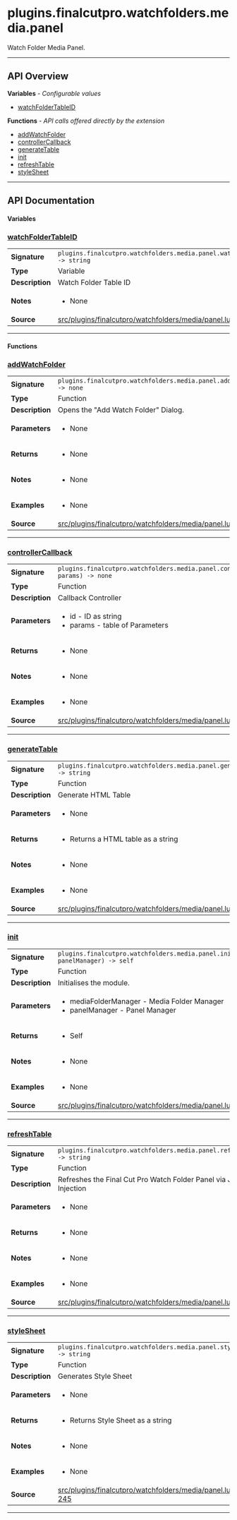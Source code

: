 # plugins.finalcutpro.watchfolders.media.panel

Watch Folder Media Panel.

---

## API Overview
**Variables** - _Configurable values_
 * [watchFolderTableID](#watchfoldertableid)

**Functions** - _API calls offered directly by the extension_
 * [addWatchFolder](#addwatchfolder)
 * [controllerCallback](#controllercallback)
 * [generateTable](#generatetable)
 * [init](#init)
 * [refreshTable](#refreshtable)
 * [styleSheet](#stylesheet)


---

## API Documentation

#### Variables


### [watchFolderTableID](#watchfoldertableid)

|                                             |                                                                                     |
| --------------------------------------------|-------------------------------------------------------------------------------------|
| **Signature**                               | `plugins.finalcutpro.watchfolders.media.panel.watchFolderTableID -> string`                                                                    |
| **Type**                                    | Variable                                                                     |
| **Description**                             | Watch Folder Table ID                                                                     |
| **Notes**                                   | <ul><li>None</li></ul> |
| **Source**                                  | [src/plugins/finalcutpro/watchfolders/media/panel.lua line 28](https://github.com/CommandPost/CommandPost/blob/develop/src/plugins/finalcutpro/watchfolders/media/panel.lua#L28) |

---

#### Functions


### [addWatchFolder](#addwatchfolder)

|                                             |                                                                                     |
| --------------------------------------------|-------------------------------------------------------------------------------------|
| **Signature**                               | `plugins.finalcutpro.watchfolders.media.panel.addWatchFolder() -> none`                                                                    |
| **Type**                                    | Function                                                                     |
| **Description**                             | Opens the "Add Watch Folder" Dialog.                                                                     |
| **Parameters**                              | <ul><li>None</li></ul> |
| **Returns**                                 | <ul><li>None</li></ul>          |
| **Notes**                                   | <ul><li>None</li></ul> |
| **Examples**                                | <ul><li>None</li></ul> |
| **Source**                                  | [src/plugins/finalcutpro/watchfolders/media/panel.lua line 343](https://github.com/CommandPost/CommandPost/blob/develop/src/plugins/finalcutpro/watchfolders/media/panel.lua#L343) |

---


### [controllerCallback](#controllercallback)

|                                             |                                                                                     |
| --------------------------------------------|-------------------------------------------------------------------------------------|
| **Signature**                               | `plugins.finalcutpro.watchfolders.media.panel.controllerCallback(id, params) -> none`                                                                    |
| **Type**                                    | Function                                                                     |
| **Description**                             | Callback Controller                                                                     |
| **Parameters**                              | <ul><li>id - ID as string</li><li>params - table of Parameters</li></ul> |
| **Returns**                                 | <ul><li>None</li></ul>          |
| **Notes**                                   | <ul><li>None</li></ul> |
| **Examples**                                | <ul><li>None</li></ul> |
| **Source**                                  | [src/plugins/finalcutpro/watchfolders/media/panel.lua line 107](https://github.com/CommandPost/CommandPost/blob/develop/src/plugins/finalcutpro/watchfolders/media/panel.lua#L107) |

---


### [generateTable](#generatetable)

|                                             |                                                                                     |
| --------------------------------------------|-------------------------------------------------------------------------------------|
| **Signature**                               | `plugins.finalcutpro.watchfolders.media.panel.generateTable() -> string`                                                                    |
| **Type**                                    | Function                                                                     |
| **Description**                             | Generate HTML Table                                                                     |
| **Parameters**                              | <ul><li>None</li></ul> |
| **Returns**                                 | <ul><li>Returns a HTML table as a string</li></ul>          |
| **Notes**                                   | <ul><li>None</li></ul> |
| **Examples**                                | <ul><li>None</li></ul> |
| **Source**                                  | [src/plugins/finalcutpro/watchfolders/media/panel.lua line 137](https://github.com/CommandPost/CommandPost/blob/develop/src/plugins/finalcutpro/watchfolders/media/panel.lua#L137) |

---


### [init](#init)

|                                             |                                                                                     |
| --------------------------------------------|-------------------------------------------------------------------------------------|
| **Signature**                               | `plugins.finalcutpro.watchfolders.media.panel.init(mediaFolderManager, panelManager) -> self`                                                                    |
| **Type**                                    | Function                                                                     |
| **Description**                             | Initialises the module.                                                                     |
| **Parameters**                              | <ul><li>mediaFolderManager - Media Folder Manager</li><li>panelManager - Panel Manager</li></ul> |
| **Returns**                                 | <ul><li>Self</li></ul>          |
| **Notes**                                   | <ul><li>None</li></ul> |
| **Examples**                                | <ul><li>None</li></ul> |
| **Source**                                  | [src/plugins/finalcutpro/watchfolders/media/panel.lua line 33](https://github.com/CommandPost/CommandPost/blob/develop/src/plugins/finalcutpro/watchfolders/media/panel.lua#L33) |

---


### [refreshTable](#refreshtable)

|                                             |                                                                                     |
| --------------------------------------------|-------------------------------------------------------------------------------------|
| **Signature**                               | `plugins.finalcutpro.watchfolders.media.panel.refreshTable() -> string`                                                                    |
| **Type**                                    | Function                                                                     |
| **Description**                             | Refreshes the Final Cut Pro Watch Folder Panel via JavaScript Injection                                                                     |
| **Parameters**                              | <ul><li>None</li></ul> |
| **Returns**                                 | <ul><li>None</li></ul>          |
| **Notes**                                   | <ul><li>None</li></ul> |
| **Examples**                                | <ul><li>None</li></ul> |
| **Source**                                  | [src/plugins/finalcutpro/watchfolders/media/panel.lua line 219](https://github.com/CommandPost/CommandPost/blob/develop/src/plugins/finalcutpro/watchfolders/media/panel.lua#L219) |

---


### [styleSheet](#stylesheet)

|                                             |                                                                                     |
| --------------------------------------------|-------------------------------------------------------------------------------------|
| **Signature**                               | `plugins.finalcutpro.watchfolders.media.panel.styleSheet() -> string`                                                                    |
| **Type**                                    | Function                                                                     |
| **Description**                             | Generates Style Sheet                                                                     |
| **Parameters**                              | <ul><li>None</li></ul> |
| **Returns**                                 | <ul><li>Returns Style Sheet as a string</li></ul>          |
| **Notes**                                   | <ul><li>None</li></ul> |
| **Examples**                                | <ul><li>None</li></ul> |
| **Source**                                  | [src/plugins/finalcutpro/watchfolders/media/panel.lua line 245](https://github.com/CommandPost/CommandPost/blob/develop/src/plugins/finalcutpro/watchfolders/media/panel.lua#L245) |

---

